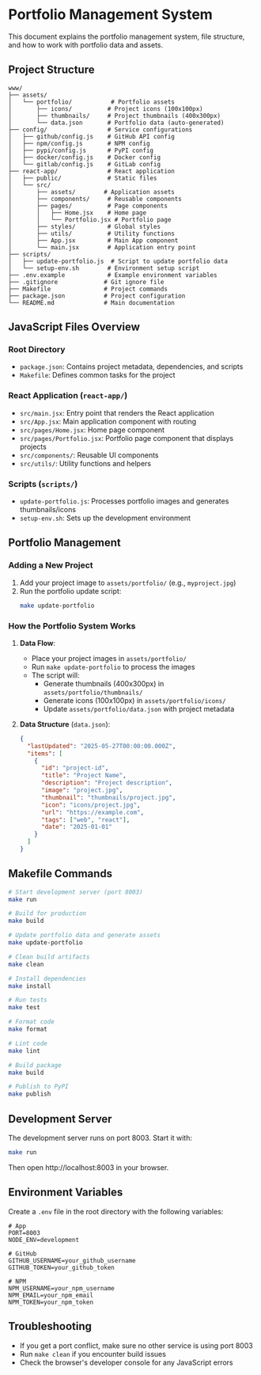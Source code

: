 # Portfolio Management System

This document explains the portfolio management system, file structure, and how to work with portfolio data and assets.

## Project Structure

```
www/
├── assets/
│   └── portfolio/           # Portfolio assets
│       ├── icons/          # Project icons (100x100px)
│       ├── thumbnails/     # Project thumbnails (400x300px)
│       └── data.json       # Portfolio data (auto-generated)
├── config/                 # Service configurations
│   ├── github/config.js    # GitHub API config
│   ├── npm/config.js       # NPM config
│   ├── pypi/config.js      # PyPI config
│   ├── docker/config.js    # Docker config
│   └── gitlab/config.js    # GitLab config
├── react-app/              # React application
│   ├── public/             # Static files
│   └── src/
│       ├── assets/        # Application assets
│       ├── components/     # Reusable components
│       ├── pages/          # Page components
│       │   ├── Home.jsx    # Home page
│       │   └── Portfolio.jsx # Portfolio page
│       ├── styles/         # Global styles
│       ├── utils/          # Utility functions
│       ├── App.jsx         # Main App component
│       └── main.jsx        # Application entry point
├── scripts/
│   ├── update-portfolio.js  # Script to update portfolio data
│   └── setup-env.sh        # Environment setup script
├── .env.example            # Example environment variables
├── .gitignore             # Git ignore file
├── Makefile               # Project commands
├── package.json           # Project configuration
└── README.md              # Main documentation
```

## JavaScript Files Overview

### Root Directory
- `package.json`: Contains project metadata, dependencies, and scripts
- `Makefile`: Defines common tasks for the project

### React Application (`react-app/`)
- `src/main.jsx`: Entry point that renders the React application
- `src/App.jsx`: Main application component with routing
- `src/pages/Home.jsx`: Home page component
- `src/pages/Portfolio.jsx`: Portfolio page component that displays projects
- `src/components/`: Reusable UI components
- `src/utils/`: Utility functions and helpers

### Scripts (`scripts/`)
- `update-portfolio.js`: Processes portfolio images and generates thumbnails/icons
- `setup-env.sh`: Sets up the development environment

## Portfolio Management

### Adding a New Project

1. Add your project image to `assets/portfolio/` (e.g., `myproject.jpg`)
2. Run the portfolio update script:
   ```bash
   make update-portfolio
   ```

### How the Portfolio System Works

1. **Data Flow**:
   - Place your project images in `assets/portfolio/`
   - Run `make update-portfolio` to process the images
   - The script will:
     - Generate thumbnails (400x300px) in `assets/portfolio/thumbnails/`
     - Generate icons (100x100px) in `assets/portfolio/icons/`
     - Update `assets/portfolio/data.json` with project metadata

2. **Data Structure** (`data.json`):
   ```json
   {
     "lastUpdated": "2025-05-27T00:00:00.000Z",
     "items": [
       {
         "id": "project-id",
         "title": "Project Name",
         "description": "Project description",
         "image": "project.jpg",
         "thumbnail": "thumbnails/project.jpg",
         "icon": "icons/project.jpg",
         "url": "https://example.com",
         "tags": ["web", "react"],
         "date": "2025-01-01"
       }
     ]
   }
   ```

## Makefile Commands

```bash
# Start development server (port 8003)
make run

# Build for production
make build

# Update portfolio data and generate assets
make update-portfolio

# Clean build artifacts
make clean

# Install dependencies
make install

# Run tests
make test

# Format code
make format

# Lint code
make lint

# Build package
make build

# Publish to PyPI
make publish
```

## Development Server

The development server runs on port 8003. Start it with:

```bash
make run
```

Then open http://localhost:8003 in your browser.

## Environment Variables

Create a `.env` file in the root directory with the following variables:

```env
# App
PORT=8003
NODE_ENV=development

# GitHub
GITHUB_USERNAME=your_github_username
GITHUB_TOKEN=your_github_token

# NPM
NPM_USERNAME=your_npm_username
NPM_EMAIL=your_npm_email
NPM_TOKEN=your_npm_token
```

## Troubleshooting

- If you get a port conflict, make sure no other service is using port 8003
- Run `make clean` if you encounter build issues
- Check the browser's developer console for any JavaScript errors
